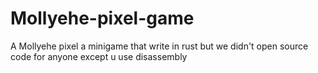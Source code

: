 # Mollyehe-pixel-game
A Mollyehe pixel a minigame that write in rust but we didn't open source code for anyone except u use disassembly
